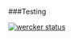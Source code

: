 ###Testing

[![wercker status](https://app.wercker.com/status/21d100b5194a7e1c108a34c527838500/s/master "wercker status")](https://app.wercker.com/project/byKey/21d100b5194a7e1c108a34c527838500)
